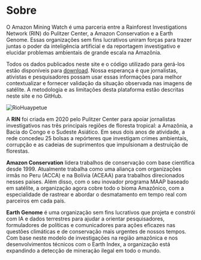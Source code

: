 # Sobre

O Amazon Mining Watch é uma parceria entre a Rainforest Investigations Network (RIN) do Pulitzer Center, a Amazon Conservation e a Earth Genome. Essas organizações sem fins lucrativos uniram forças para trazer juntas o poder da inteligência artificial e da reportagem investigativo e elucidar problemas ambientais de grande escala na Amazônia.

Todos os dados publicados neste site e o código utilizado para gerá-los estão disponíveis para [download](https://github.com/earthrise-media/mining-detector). Nossa esperança é que jornalistas, ativistas e pesquisadores possam usar essas informações para melhor contextualizar e fornecer validação da situação observada nas imagens de satélite. A metodologia e as limitações desta plataforma estão descritas neste site e no GitHub.

![RioHuaypetue](/images/rio-huaypetue.jpg)

A **RIN** foi criada em 2020 pelo Pulitzer Center para apoiar jornalistas investigativos nas três principais regiões de floresta tropical: a Amazônia, a Bacia do Congo e o Sudeste Asiático. Em seus dois anos de atividade, a rede concedeu 25 bolsas a repórteres que investigam crimes ambientais, corrupção e as cadeias de suprimentos que impulsionam a destruição de florestas.

**Amazon Conservation** lidera trabalhos de conservação com base científica desde 1999. Atualmente trabalha como uma aliança com organizações irmãs no Peru (ACCA) e na Bolívia (ACEAA) para trabalhos direcionados nesses países. Além disso, com o seu inovador programa MAAP baseado em satélite, a organização agora cobre todo o bioma Amazônico, com a especialidade de rastrear e abordar o desmatamento em tempo real com parceiros em cada país.

**Earth Genome** é uma organização sem fins lucrativos que projeta e constrói com IA e dados terrestres para ajudar a orientar pesquisadores, formuladores de políticas e comunicadores para ações eficazes nas questões climáticas e de conservação mais urgentes de nossos tempos. Com base neste modelo de investigações na região amazônica e nos desenvolvimentos técnicos com o Earth Index, a organização está expandindo a detecção de mineração ilegal em todo o mundo.
